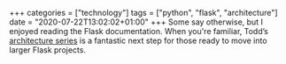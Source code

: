 +++
categories = ["technology"]
tags = ["python", "flask", "architecture"]
date = "2020-07-22T13:02:02+01:00"
+++
Some say otherwise, but I enjoyed reading the Flask documentation. When you're familiar, Todd’s [architecture series](https://hackersandslackers.com/flask-blueprints/) is a fantastic next step for those ready to move into larger Flask projects.
